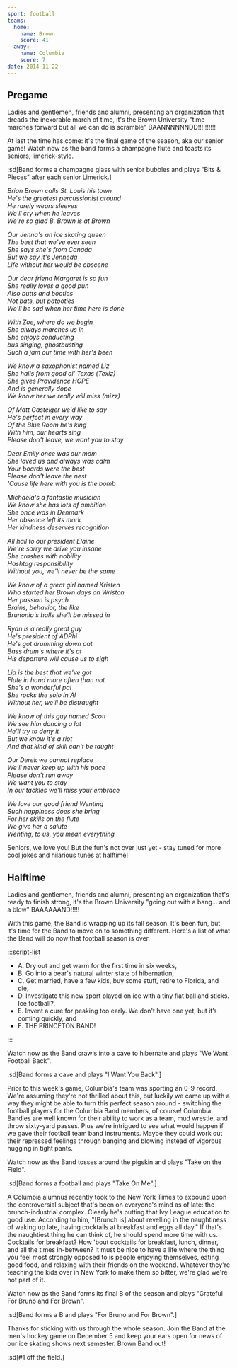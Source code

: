 ```yaml
---
sport: football
teams:
  home:
    name: Brown
    score: 41
  away:
    name: Columbia
    score: 7
date: 2014-11-22
---
```


## Pregame

Ladies and gentlemen, friends and alumni, presenting an organization that dreads the inexorable march of time, it's the Brown University "time marches forward but all we can do is scramble" BAANNNNNNDD!!!!!!!!!!

At last the time has come: it's the final game of the season, aka our senior game! Watch now as the band forms a champagne flute and toasts its seniors, limerick-style.

:sd[Band forms a champagne glass with senior bubbles and plays "Bits & Pieces" after each senior Limerick.]

_Brian Brown calls St. Louis his town\
He's the greatest percussionist around\
He rarely wears sleeves\
We'll cry when he leaves\
We're so glad B. Brown is at Brown_

_Our Jenna's an ice skating queen\
The best that we've ever seen\
She says she's from Canada\
But we say it's Jenneda\
Life without her would be obscene_

_Our dear friend Margaret is so fun\
She really loves a good pun\
Also butts and booties\
Not bats, but patooties\
We'll be sad when her time here is done_

_With Zoe, where do we begin\
She always marches us in\
She enjoys conducting\
bus singing, ghostbusting\
Such a jam our time with her's been_

_We know a saxophonist named Liz\
She hails from good ol' Texas (Texiz)\
She gives Providence HOPE\
And is generally dope\
We know her we really will miss (mizz)_

_Of Matt Gasteiger we'd like to say\
He's perfect in every way\
Of the Blue Room he's king\
With him, our hearts sing\
Please don't leave, we want you to stay_

_Dear Emily once was our mom\
She loved us and always was calm\
Your boards were the best\
Please don't leave the nest\
'Cause life here with you is the bomb_

_Michaela's a fantastic musician\
We know she has lots of ambition\
She once was in Denmark\
Her absence left its mark\
Her kindness deserves recognition_

_All hail to our president Elaine\
We're sorry we drive you insane\
She crashes with nobility\
Hashtag responsibility\
Without you, we'll never be the same_

_We know of a great girl named Kristen\
Who started her Brown days on Wriston\
Her passion is psych\
Brains, behavior, the like\
Brunonia's halls she'll be missed in_

_Ryan is a really great guy\
He's president of ADPhi\
He's got drumming down pat\
Bass drum's where it's at\
His departure will cause us to sigh_

_Lia is the best that we've got\
Flute in hand more often than not\
She's a wonderful pal\
She rocks the solo in Al\
Without her, we'll be distraught_

_We know of this guy named Scott\
We see him dancing a lot\
He'll try to deny it\
But we know it's a riot\
And that kind of skill can't be taught_

_Our Derek we cannot replace\
We'll never keep up with his pace\
Please don't run away\
We want you to stay\
In our tackles we'll miss your embrace_

_We love our good friend Wenting\
Such happiness does she bring\
For her skills on the flute\
We give her a salute\
Wenting, to us, you mean everything_

Seniors, we love you! But the fun's not over just yet - stay tuned for more cool jokes and hilarious tunes at halftime!

## Halftime

Ladies and gentlemen, friends and alumni, presenting an organization that's ready to finish strong, it's the Brown University "going out with a bang... and a blow" BAAAAAAND!!!!!

With this game, the Band is wrapping up its fall season. It's been fun, but it's time for the Band to move on to something different. Here's a list of what the Band will do now that football season is over.

:::script-list

- A. Dry out and get warm for the first time in six weeks,
- B. Go into a bear's natural winter state of hibernation,
- C. Get married, have a few kids, buy some stuff, retire to Florida, and die,
- D. Investigate this new sport played on ice with a tiny flat ball and sticks. Ice football?,
- E. Invent a cure for peaking too early. We don't have one yet, but it’s coming quickly, and
- F. THE PRINCETON BAND!

:::

Watch now as the Band crawls into a cave to hibernate and plays "We Want Football Back".

:sd[Band forms a cave and plays "I Want You Back".]

Prior to this week's game, Columbia's team was sporting an 0-9 record. We're assuming they're not thrilled about this, but luckily we came up with a way they might be able to turn this perfect season around - switching the football players for the Columbia Band members, of course! Columbia Bandies are well known for their ability to work as a team, mud wrestle, and throw sixty-yard passes. Plus we're intrigued to see what would happen if we gave their football team band instruments. Maybe they could work out their repressed feelings through banging and blowing instead of vigorous hugging in tight pants.

Watch now as the Band tosses around the pigskin and plays "Take on the Field".

:sd[Band forms a football and plays "Take On Me".]

A Columbia alumnus recently took to the New York Times to expound upon the controversial subject that's been on everyone's mind as of late: the brunch-industrial complex. Clearly he's putting that Ivy League education to good use. According to him, "\[Brunch is] about revelling in the naughtiness of waking up late, having cocktails at breakfast and eggs all day." If that's the naughtiest thing he can think of, he should spend more time with us. Cocktails for breakfast? How 'bout cocktails for breakfast, lunch, dinner, and all the times in-between? It must be nice to have a life where the thing you feel most strongly opposed to is people enjoying themselves, eating good food, and relaxing with their friends on the weekend. Whatever they're teaching the kids over in New York to make them so bitter, we're glad we're not part of it.

Watch now as the Band forms its final B of the season and plays "Grateful For Bruno and For Brown".

:sd[Band forms a B and plays "For Bruno and For Brown".]

Thanks for sticking with us through the whole season. Join the Band at the men's hockey game on December 5 and keep your ears open for news of our ice skating shows next semester. Brown Band out!

:sd[#1 off the field.]
